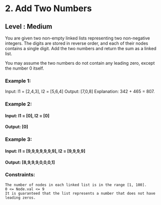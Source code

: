 # 2. Add Two Numbers

## Level : Medium

You are given two non-empty linked lists representing two non-negative integers. The digits are stored in reverse order, and each of their nodes contains a single digit. Add the two numbers and return the sum as a linked list.

You may assume the two numbers do not contain any leading zero, except the number 0 itself.
 

### Example 1:


Input: l1 = [2,4,3], l2 = [5,6,4]
Output: [7,0,8]
Explanation: 342 + 465 = 807.

### Example 2:

#### Input: l1 = [0], l2 = [0]
#### Output: [0]


### Example 3:

#### Input: l1 = [9,9,9,9,9,9,9], l2 = [9,9,9,9]
#### Output: [8,9,9,9,0,0,0,1]
 

### Constraints:

```JS
The number of nodes in each linked list is in the range [1, 100].
0 <= Node.val <= 9
It is guaranteed that the list represents a number that does not have leading zeros.
```